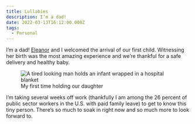 ```yaml
---
title: Lullabies
description: I’m a dad!
date: 2022-03-13T16:12:00.000Z
tags:
  - Personal
---
```


I’m a dad! [Eleanor](https://eleanoraldrich.com) and I welcomed the arrival of our first child. Witnessing her birth was the most amazing experience and we’re thankful for a safe delivery and healthy baby.

<figure>
<img src="/img/post-images/2022-parenthood.jpg" alt="A tired looking man holds an infant wrapped in a hospital blanket" />
<figcaption>My first time holding our daughter</figcaption></figure>

I’m taking several weeks off work (thankfully I am among the 26 percent of public sector workers in the U.S. with paid family leave) to get to know this tiny person. There’s so much to soak in right now and so much more to look forward to.